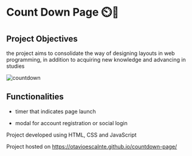 # Count Down Page ⏲️🚀


## Project Objectives 

the project aims to consolidate the way of designing layouts in web programming, in addition to acquiring new knowledge and advancing in studies

![countdown](https://user-images.githubusercontent.com/77994942/187002364-faeaa06f-58b6-4f28-9aff-8a56f346abe4.gif)

## Functionalities

- timer that indicates page launch

- modal for account registration or social login


Project developed using HTML, CSS and JavaScript

Project hosted on https://otavioescalnte.github.io/countdown-page/
